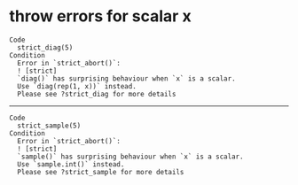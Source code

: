 # throw errors for scalar x

    Code
      strict_diag(5)
    Condition
      Error in `strict_abort()`:
      ! [strict]
      `diag()` has surprising behaviour when `x` is a scalar.
      Use `diag(rep(1, x))` instead.
      Please see ?strict_diag for more details

---

    Code
      strict_sample(5)
    Condition
      Error in `strict_abort()`:
      ! [strict]
      `sample()` has surprising behaviour when `x` is a scalar.
      Use `sample.int()` instead.
      Please see ?strict_sample for more details

